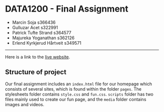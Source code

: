 # DATA1200 - Final Assignment

- Marcin Soja s366436
- Gulluzar Acet s322991
- Patrick Tufte Strand s364577
- Majureka Yoganathan s362126
- Erlend Kyrkjerud Hårtveit s349571

---

Here is a link to the [live website](https://erlendkh.github.io/).

## Structure of project

Our final assignment includes an `index.html` file for our homepage which consists of several sites, which is found within the folder `pages`. The stylesheets folder contains `style.css`  and `fun.css`. `scripts` folder has two files mainly used to create our fun page, and the `media` folder contains images and videos.
